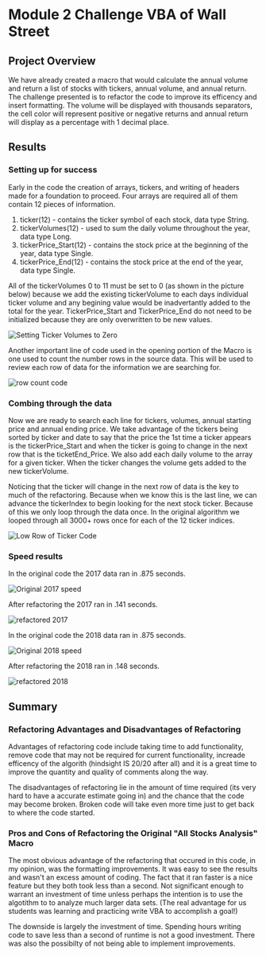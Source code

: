 # Module 2 Challenge **VBA of Wall Street**

## Project Overview 

We have already created a macro that would calculate the annual volume and return a list of stocks with tickers, annual volume, and annual return.  The challenge presented is to refactor the code to improve its efficency and insert formatting.  The volume will be displayed with thousands separators, the cell color will represent positive or negative returns and annual return will display as a percentage with 1 decimal place. 

## Results 

### Setting up for success

Early in the code the creation of arrays, tickers, and writing of headers made for a foundation to proceed.  Four arrays are required all of them contain 12 pieces of information.
  
  1. ticker(12) - contains the ticker symbol of each stock, data type String.
  2. tickerVolumes(12) - used to sum the daily volume throughout the year, data type Long.
  3. tickerPrice_Start(12) - contains the stock price at the beginning of the year, data type Single.
  4. tickerPrice_End(12) - contains the stock price at the end of the year, data type Single.

All of the tickerVolumes 0 to 11 must be set to 0 (as shown in the picture below) because we add the existing tickerVolume to each days individual ticker volume and any begining value would be inadvertantly added to the total for the year.  TickerPrice_Start and TickerPrice_End do not need to be initialized because they are only overwritten to be new values.

![Setting Ticker Volumes to Zero](Resources/VBA_Challenge_Init_TickerVolumes.png)

Another important line of code used in the opening portion of the Macro is one used to count the number rows in the source data.  This will be used to review each row of data for the information we are searching for.

![row count code](Resources/VBA_Challenge_Row_Count.png)

### Combing through the data

Now we are ready to search each line for tickers, volumes, annual starting price and annual ending price.  We take advantage of the tickers being sorted by ticker and date to say that the price the 1st time a ticker appears is the tickerPrice_Start and when the ticker is going to change in the next row that is the ticketEnd_Price.  We also add each daily volume to the array for a given ticker. When the ticker changes the volume gets added to the new tickerVolume.
  
Noticing that the ticker will change in the next row of data is the key to much of the refactoring.  Because when we know this is the last line, we can advance the tickerIndex to begin looking for the next stock ticker.  Because of this we only loop through the data once.  In the original algorithm we looped through all 3000+ rows once for each of the 12 ticker indices.
  
![Low Row of Ticker Code](Resources/VBA_Challenge_Last_Row.png)
  
### Speed results
In the original code the 2017 data ran in .875 seconds.

![Original 2017 speed](Resources/VBA_Challenge_2017_Original_Code.png)

After refactoring the 2017 ran in .141 seconds.

![refactored 2017](Resources/VBA_Challenge_2017.png)

In the original code the 2018 data ran in .875 seconds.

![Original 2018 speed](Resources/VBA_Challenge_2018_Original_Code.png)

After refactoring the 2018 ran in .148 seconds.

![refactored 2018](Resources/VBA_Challenge_2018.png)

 
 ## Summary
  
 ### Refactoring Advantages and Disadvantages of Refactoring
  
Advantages of refactoring code include taking time to add functionality, remove code that may not be required for current functionality, increade efficency of the algorith (hindsight IS 20/20 after all) and it is a great time to improve the quantity and quality of comments along the way.
  
The disadvantages of refactoring lie in the amount of time required (its very hard to have a accurate estimate going in) and the chance that the code may become broken.  Broken code will take even more time just to get back to where the code started.
  
### Pros and Cons of Refactoring the Original "All Stocks Analysis" Macro
  
The most obvious advantage of the refactoring that occured in this code, in my opinion, was the formatting improvements.  It was easy to see the results and wasn't an excess amount of coding.  The fact that it ran faster is a nice feature but they both took less than a second.  Not significant enough to warrant an investment of time unless perhaps the intention is to use the algotithm to to analyze much larger data sets.  (The real advantage for us students was learning and practicing write VBA to accomplish a goal!)  
  
The downside is largely the investment of time.  Spending hours writing code to save less than a second of runtime is not a good investment.  There was also the possibilty of not being able to implement improvements. 
  











